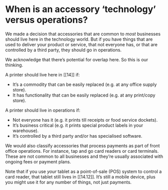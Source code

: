 # When is an accessory ‘technology’ versus operations?

We made a decision that accessories that are common to _most_ businesses should live here in the technology world. But if you have things that are used to deliver your product or service, that not everyone has, or that are controlled by a third party, they should go in operations.

We acknowledge that there’s potential for overlap here. So this is our thinking.

A printer should live here in [[14]] if:

- It’s a commodity that can be easily replaced (e.g. at any office supply store).
- It has functionality that can be easily replaced (e.g. at any print/copy store).

A printer should live in operations if:

- Not everyone has it (e.g. it prints till receipts or food service dockets).
- It’s business critical (e.g. it prints special product labels in your warehouse).
- It’s controlled by a third party and/or has specialised software.

We would also classify accessories that process payments as part of front office operations. For instance, tap and go card readers or card terminals. These are not common to all businesses and they’re usually associated with ongoing fees or payment plans.

Note that if you use _your_ tablet as a point-of-sale (POS) system to control a card reader, that tablet still lives in [[14.12]]. It’s still a mobile device, plus you might use it for any number of things, not just payments.
